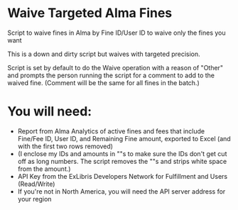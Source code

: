 # Waive Targeted Alma Fines
Script to waive fines in Alma by Fine ID/User ID to waive only the fines you want

This is a down and dirty script but waives with targeted precision.

Script is set by default to do the Waive operation with a reason of "Other" and prompts the person running the script for a comment to add to the waived fine. (Comment will be the same for all fines in the batch.) 

# You will need:
- Report from Alma Analytics of active fines and fees that include Fine/Fee ID, User ID, and Remaining Fine amount, exported to Excel (and with the first two rows removed)
- (I enclose my IDs and amounts in ""s to make sure the IDs don't get cut off as long numbers. The script removes the ""s and strips white space from the amount.)
- API Key from the ExLibris Developers Network for Fulfillment and Users (Read/Write)
- If you're not in North America, you will need the API server address for your region

